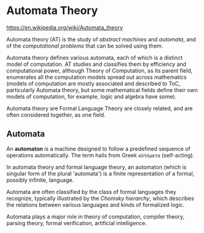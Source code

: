 # Automata Theory

https://en.wikipedia.org/wiki/Automata_theory

Automata theory (AT) is the study of *abstract machines* and *automata*, and of the *computational problems* that can be solved using them.

Automata theory defines various automata, each of which is a distinct model of computation. AT studies and classifies them by efficiency and computational power, although Theory of Computation, as its parent field, enumerates all the computation models spread out across mathematics (models of computation are mostly associated and described to ToC, particularly Automata theory, but some mathematical fields define their own models of computation, for example, logic and algebra have some).

Automata theory are Formal Language Theory are closely related, and are often considered together, as one field.

## Automata

An **automaton** is a machine designed to follow a predefined sequence of operations automatically. The term hails from Greek `αὐτόματα` (self-acting).

In automata theory and formal language theory, an automaton (which is singular form of the plural 'automata') is a finite representation of a formal, possibly infinite, language.

Automata are often classified by the class of formal languages they recognize, typically illustrated by the *Chomsky hierarchy*, which describes the relations between various languages and kinds of formalized logic.

Automata plays a major role in theory of computation, compiler theory, parsing theory, formal verification, artificial intelligence.
